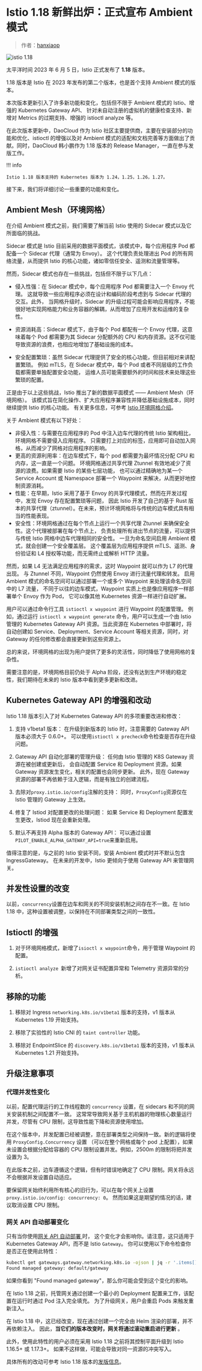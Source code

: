 # Istio 1.18 新鲜出炉：正式宣布 Ambient 模式

> 作者：[hanxiaop](https://github.com/hanxiaop)

![istio 1.18](./images/istio01.png)

太平洋时间 2023 年 6 月 5 日，Istio 正式发布了 **1.18** 版本。

1.18 版本是 Istio 在 2023 年发布的第二个版本，也是首个支持 Ambient 模式的版本。

本次版本更新引入了许多新功能和变化，包括但不限于 Ambient 模式的 Istio、增强的 Kubernetes Gateway API、
针对未自动注册的虚拟机的健康检查支持、新增对 Metrics 的过期支持、增强的 istioctl analyze 等。

在此次版本更新中，DaoCloud 作为 Istio 社区主要提供商，主要在安装部分的功能和优化、istioctl 的增强以及对
Ambient 模式的适配和文档完善等方面做出了贡献。同时，DaoCloud 韩小鹏作为 1.18 版本的 Release Manager，一直在参与发版工作。

!!! info

    Istio 1.18 版本支持的 Kubernetes 版本为 1.24，1.25，1.26，1.27。

接下来，我们将详细讨论一些重要的功能和变化。

## Ambient Mesh（环境网格）

在介绍 Ambient 模式之前，我们需要了解当前 Istio 使用的 Sidecar 模式以及它所面临的挑战。

Sidecar 模式是 Istio 目前采用的数据平面模式，该模式中，每个应用程序 Pod 都配备一个 Sidecar 代理（通常为 Envoy）。
这个代理负责处理进出 Pod 的所有网络流量，从而提供 Istio 的核心功能，诸如零信任安全、遥测和流量管理等。

然而，Sidecar 模式也存在一些挑战，包括但不限于以下几点：

- 侵入性强：在 Sidecar 模式中，每个应用程序 Pod 都需要注入一个 Envoy 代理。
  这就导致一些应用程序必须在设计和编码阶段考虑到与 Sidecar 代理的交互。此外，
  当网格升级时，Sidecar 的升级过程可能会影响应用程序，不能很好地实现网格能力和业务容器的解耦，从而增加了应用开发和运维的复杂性。

- 资源消耗高：Sidecar 模式下，由于每个 Pod 都配有一个 Envoy 代理，这意味着每个 Pod 都需要为其
  Sidecar 分配额外的 CPU 和内存资源。这不仅可能导致资源的浪费，也相应地增加了基础设施的成本。

- 安全配置繁琐：虽然 Sidecar 代理提供了安全的核心功能，但目前相对来讲配置繁琐。
  例如 mTLS，在 Sidecar 模式中，每个 Pod 或者不同层级的工作负载都需要单独配置安全功能，
  运维人员可能需要额外的时间和技术来处理这些繁琐的配置。

正是由于以上这些挑战，Istio 推出了新的数据平面模式 —— Ambient Mesh（环境网格）。
该模式旨在简化操作、扩大应用程序兼容性并降低基础设施成本，同时继续提供 Istio 的核心功能。
有关更多信息，可参考 [Istio 环境网格介绍](https://istio.io/latest/blog/2022/introducing-ambient-mesh/)。

关于 Ambient 模式有以下好处：

- 非侵入性：与需要在应用程序的 Pod 中注入边车代理的传统 Istio 架构相比，环境网格不需要侵入应用程序。
  只需要打上对应的标签，应用即可自动加入网格，从而减少了网格对应用程序的影响。
- 更高的资源利用率：在边车模式下，每个 pod 都需要为最坏情况分配 CPU 和内存，这一直是一个问题。
  环境网格通过共享代理 Ztunnel 有效地减少了资源的浪费。如果需要 Istio 的某些七层功能，
  也可以通过精确地为某一个 Service Account 或 Namespace 部署一个 Waypoint 来解决，从而更好地控制资源消耗。
- 性能：在早期，Istio 采用了基于 Envoy 的共享代理模式，然而在开发过程中，发现 Envoy 存在配置繁琐等问题，
  因此 Istio 开发了自己的基于 Rust 版本的共享代理（ztunnel）。在未来，预计环境网格将与传统的边车模式具有相当的性能表现。
- 安全性：环境网格通过在每个节点上运行一个共享代理 Ztunnel 来确保安全性。这个代理被部署在每个节点上，
  负责处理所有进出节点的流量，可以提供与传统 Istio 网格中边车代理相同的安全性。
  一旦为命名空间启用 Ambient 模式，就会创建一个安全覆盖层。
  这个覆盖层为应用程序提供 mTLS、遥测、身份验证和 L4 授权等功能，而无需终止或解析 HTTP 流量。

然而，如果 L4 无法满足应用程序的需求，这时 Waypoint 就可以作为 L7 的代理出现。
与 Ztunnel 不同，Waypoint 仍然使用 Envoy 进行流量代理和转发。
启用 Ambient 模式的命名空间可以通过部署一个或多个 Waypoint 来处理该命名空间中的 L7 流量，
不同于以往的边车模式，Waypoint 实质上也是像应用程序一样部署单个 Envoy 作为 Pod，
它可以像其他 Kubernetes 资源一样进行自动扩展。

用户可以通过命令行工具 `istioctl x waypoint` 进行 Waypoint 的配置管理。
例如，通过运行 `istioctl x waypoint generate` 命令，用户可以生成一个由 Istio 管理的
Kubernetes Gateway API 资源。当此资源在 Kubernetes 中部署时，将自动创建如
Service、Deployment、Service Account 等相关资源，同时，对 Gateway 的任何修改都会直接更新到这些资源上。

总的来说，环境网格的出现为用户提供了更多的灵活性，同时降低了使用网格的复杂性。

需要注意的是，环境网格目前仍处于 Alpha 阶段，还没有达到生产环境的稳定性，我们期待在未来的 Istio 版本中看到更多更新和改进。

## Kubernetes Gateway API 的增强和改动

Istio 1.18 版本引入了对 Kubernetes Gateway API 的多项重要改进和修改：

1. 支持 v1beta1 版本： 在升级到新版本的 Istio 时，注意需要的 Gateway API 版本必须大于 0.6.0+。
   可以使用`istioctl x precheck`命令检查是否存在升级问题。

2. Gateway API 自动化部署的管理升级： 任何由 Istio 管理的 K8S Gateway 资源在被创建或更新后，
   会自动配置 Service 和 Deployment 资源。如果 Gateway 资源发生变化，相关的配置也会同步更新。
   此外，现在 Gateway 资源的部署不再依赖于注入逻辑，而是有独立的创建流程。

3. 去除对`proxy.istio.io/config`注解的支持： 同时，`ProxyConfig`资源仅在 Istio 管理的 Gateway 上生效。

4. 修复了 Istiod 对配置更改的处理问题： 如果 Service 和 Deployment 配置发生更改，Istiod 现在会重新处理。

5. 默认不再支持 Alpha 版本的 Gateway API： 可以通过设置`PILOT_ENABLE_ALPHA_GATEWAY_API=true`来重新启用。

值得注意的是，与之前的 Istio 安装不同，安装 Ambient 模式时并不默认包含 IngressGateway。
在未来的开发中，Istio 更倾向于使用 Gateway API 来管理网关。

## 并发性设置的改变

以前，`concurrency`设置在边车和网关的不同安装机制之间存在不一致。在 Istio 1.18 中，这种设置被调整，以保持在不同部署类型之间的一致性。

## Istioctl 的增强

1. 对于环境网格模式，新增了`isioctl x waypoint`命令，用于管理 Waypoint 的配置。

2. `istioctl analyze `新增了对网关证书配置异常和 Telemetry 资源异常的分析。

## 移除的功能

1. 移除对 Ingress `networking.k8s.io/v1beta1` 版本的支持，v1 版本从 Kubernetes 1.19 开始支持。

2. 移除了实验性的 Istio CNI 的 `taint controller` 功能。

3. 移除对 EndpointSlice 的 `discovery.k8s.io/v1beta1` 版本的支持，v1 版本从 Kubernetes 1.21 开始支持。

## 升级注意事项

### 代理并发性变化

以前，配置代理运行的工作线程数的 `concurrency` 设置，在 sidecars 和不同的网关安装机制之间配置不一致。
这常常导致网关基于主机机器的物理核心数量运行并发，尽管有 CPU 限制，这导致性能下降和资源使用增加。

在这个版本中，并发配置已经被调整，意在部署类型之间保持一致。新的逻辑将使用 `ProxyConfig.Concurrency` 设置
（可以在整个网格或每个 pod 上配置），如果未设置会根据分配给容器的 CPU 限制设置并发。例如，2500m 的限制将把并发设置为 3。

在此版本之前，边车遵循这个逻辑，但有时错误地确定了 CPU 限制。网关将永远不会根据并发设置自动适应。

要保留网关始终利用所有核心的旧行为，可以在每个网关上设置 `proxy.istio.io/config: concurrency: 0`。
然而如果这是期望的情况的话，建议取消设置 CPU 限制。

### 网关 API 自动部署变化

只有当你使用[网关 API 自动部署 ](https://istio.io/latest/docs/tasks/traffic-management/ingress/gateway-api/#automated-deployment)时，
这个变化才会影响你。请注意，这只适用于 Kubernetes Gateway API，而不是 Istio `Gateway`。
你可以使用以下命令检查你是否正在使用此特性：

```bash
kubectl get gateways.gateway.networking.k8s.io -ojson | jq -r '.items[] | select(.spec.gatewayClassName == "istio") | select((.spec.addresses | length) == 0) | "Found managed gateway: " + .metadata.namespace + "/" + .metadata.name' 
Found managed gateway: default/gateway
```

如果你看到 "Found managed gateway"，那么你可能会受到这个变化的影响。

在 Istio 1.18 之前，托管网关通过创建一个最小的 Deployment 配置来工作，该配置在运行时通过 Pod 注入完全填充。
为了升级网关，用户会重启 Pods 来触发重新注入。

在 Istio 1.18 中，这已经改变，现在通过创建一个完全由 Helm 渲染的部署，并不再依赖注入。 因此，**当它们的版本改变时，网关将通过滚动重启进行更新** 。

此外，使用此特性的用户必须在采用 Istio 1.18 之前将其控制平面升级到 Istio 1.16.5+ 或 1.17.3+。
如果不这样做，可能会导致对同一资源的冲突写入。

具体所有的改动可参考 Istio 1.18 版本的[发版信息](https://istio.io/latest/news/releases/1.18.x/announcing-1.18/)。
